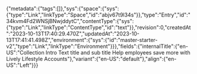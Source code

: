 {"metadata":{"tags":[]},"sys":{"space":{"sys":{"type":"Link","linkType":"Space","id":"abjv67t9l34s"}},"type":"Entry","id":"34kvm4Fd2WNSjBNwjddytC","contentType":{"sys":{"type":"Link","linkType":"ContentType","id":"text"}},"revision":0,"createdAt":"2023-10-13T17:40:29.470Z","updatedAt":"2023-10-13T17:41:41.498Z","environment":{"sys":{"id":"master-starter-v2","type":"Link","linkType":"Environment"}}},"fields":{"internalTitle":{"en-US":"Collection Intro Text title and sub title  Help employees save more with Lively Lifestyle Accounts"},"variant":{"en-US":"default"},"align":{"en-US":"Left"}}}